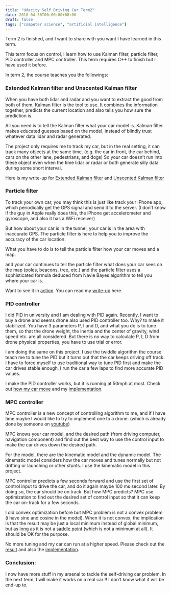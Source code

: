 ```yaml
---
title: "Udacity Self Driving Car Term2"
date: 2018-04-30T00:00:00+08:00
draft: false
tags: ["computer science", "artificial intelligence"]
---
```


Term 2 is finished, and I want to share with you want I have learned in this term.
 
This term focus on control, I learn how to use Kalman filter, particle filter, PID controller and MPC controller. This term requires C++ to finish but I have used it before.
 
In term 2, the course teaches you the followings:
 
### Extended Kalman filter and Unscented Kalman filter
 
When you have both lidar and radar and you want to extract the good from both of them, Kalman filter is the tool to use. It combines the information together, predicts the current location and also tells you how sure the prediction is.
 
All you need is to tell the Kalman filter what your car model is. Kalman filter makes educated guesses based on the model, instead of blindly trust whatever data lidar and radar generated.

 
The project only requires me to track my car, but in the real setting, it can track many objects at the same time. (e.g. the car in front, the car behind, cars on the other lane, pedestrians, and dogs) So your car doesn’t run into these object even when the time lidar or radar or both generate silly data during some short interval.
 
Here is my write-up for [Extended Kalman filter](https://github.com/ymlai87416/CarND-Extended-Kalman-Filter-Project/blob/master/README.md) and [Unscented Kalman filter](https://github.com/ymlai87416/CarND-Unscented-Kalman-Filter-Project/blob/master/README.md)
 
### Particle filter
 
To track your own car, you may think this is just like track your iPhone app, which periodically get the GPS signal and send it to the server. (I don’t know if the guy in Apple really does this, the iPhone get accelerometer and gyroscope, and also it has a WiFi receiver)
 
But how about your car is in the tunnel, your car is in the area with inaccurate GPS. The particle filter is here to help you to improve the accuracy of the car location.


What you have to do is to tell the particle filter how your car moves and a map.
 
and your car continues to tell the particle filter what does your car sees on the map (poles, beacons, tree, etc.) and the particle filter uses a sophisticated formula deduced from Navie Bayes algorithm to tell you where your car is.
 
Want to see it in [action](https://youtu.be/NC7rm_UeQSs). You can read my [write-up](https://github.com/ymlai87416/CarND-Kidnapped-Vehicle-Project/blob/master/README.md) here.
 
### PID controller
 
I did PID in university and I am dealing with PID again. Recently, I want to buy a drone and seems drone also used PID controller too. Why? to make it stabilized. You have 3 parameters P, I and D, and what you do is to tune them, so that the drone weight, the inertia and the center of gravity, wind speed etc. are all considered. But there is no way to calculate P, I, D from drone physical properties, you have to use trial or error.
 
I am doing the same on this project. I use the twiddle algorithm the course teach me to tune the PID but it turns out that the car keeps driving off track. I have to force myself to use traditional way to tune PID first and make the car drives stable enough, I run the car a few laps to find more accurate PID values.

 
I make the PID controller works, but it is running at 50mph at most. Check out [how my car move](https://youtu.be/tF9NMcee8iA) and my [implementation](https://github.com/ymlai87416/CarND-PID-Control-Project).
 
### MPC controller
 
MPC controller is a new concept of controlling algorithm to me, and if I have time maybe I would like to try to implement one to a drone. (which is already done by someone on [youtube](https://www.youtube.com/watch?v=lPy7w-GUbw4))
 
MPC knows your car model, and the desired path (from driving computer, navigation component) and find out the best way to use the control input to make the car drives down the desired path.
 
For the model, there are the kinematic model and the dynamic model. The kinematic model considers how the car moves and tunes normally but not drifting or launching or other stunts. I use the kinematic model in this project.
 
MPC controller predicts a few seconds forward and use the first set of control input to drive the car, and do it again maybe 100 ms second later. By doing so, the car should be on track.  But how MPC predicts? MPC use optimization to find out the desired set of control input so that it can keep the car on-track for a few seconds.
 
I did convex optimization before but MPC problem is not a convex problem (i have sine and cosine in the model). When it is not convex, the implication is that the result may be just a local minimum instead of global minimum, but as long as it is not a [saddle point](https://en.wikipedia.org/wiki/Saddle_point) (which is not a minimum at all). It should be OK for the purpose.
 
No more tuning and my car can run at a higher speed. Please check out the [result](https://youtu.be/BAdrbRUI8NY) and also the [implementation](https://github.com/ymlai87416/CarND-MPC-Project/blob/master/README.md).
 
### Conclusion:
 
I now have more stuff in my arsenal to tackle the self-driving car problem. In the next term, I will make it works on a real car !! I don’t know what it will be end-up to.